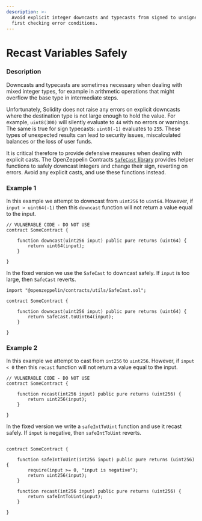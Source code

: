 ```yaml
---
description: >-
  Avoid explicit integer downcasts and typecasts from signed to unsigned without
  first checking error conditions.
---
```


# Recast Variables Safely

### Description

Downcasts and typecasts are sometimes necessary when dealing with mixed integer types, for example in arithmetic operations that might overflow the base type in intermediate steps.

Unfortunately, Solidity does not raise any errors on explicit downcasts where the destination type is not large enough to hold the value. For example, `uint8(300)` will silently evaluate to `44` with no errors or warnings. The same is true for sign typecasts: `uint8(-1)` evaluates to `255`. These types of unexpected results can lead to security issues, miscalculated balances or the loss of user funds.

It is critical therefore to provide defensive measures when dealing with explicit casts. The OpenZeppelin Contracts [`SafeCast` library](https://docs.openzeppelin.com/contracts/3.x/api/utils#SafeCast) provides helper functions to safely downcast integers and change their sign, reverting on errors. Avoid any explicit casts, and use these functions instead.

### Example 1

In this example we attempt to downcast from `uint256` to `uint64`. However, if `input > uint64(-1)` then this `downcast` function will not return a value equal to the input.

```text
// VULNERABLE CODE - DO NOT USE
contract SomeContract {

    function downcast(uint256 input) public pure returns (uint64) {
        return uint64(input);
    }

}
```

In the fixed version we use the `SafeCast` to downcast safely. If `input` is too large, then `SafeCast` reverts.

```text
import "@openzeppelin/contracts/utils/SafeCast.sol";

contract SomeContract {

    function downcast(uint256 input) public pure returns (uint64) {
        return SafeCast.toUint64(input);
    }

}
```

### Example 2

In this example we attempt to cast from `int256` to `uint256`. However, if `input < 0` then this `recast` function will not return a value equal to the input.

```text
// VULNERABLE CODE - DO NOT USE
contract SomeContract {

    function recast(int256 input) public pure returns (uint256) {
        return uint256(input);
    }

}
```

In the fixed version we write a `safeIntToUint` function and use it recast safely. If `input` is negative, then `safeIntToUint` reverts.

```text

contract SomeContract {

    function safeIntToUint(int256 input) public pure returns (uint256) {
        require(input >= 0, "input is negative");
        return uint256(input);
    }

    function recast(int256 input) public pure returns (uint256) {
        return safeIntToUint(input);
    }

}
```

